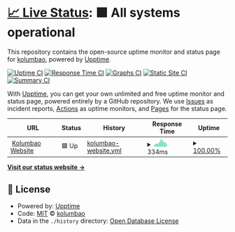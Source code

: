 # [📈 Live Status](https://kolumbao.com): <!--live status--> **🟩 All systems operational**

This repository contains the open-source uptime monitor and status page for [kolumbao](http://kolumbao.com/), powered by [Upptime](https://github.com/upptime/upptime).

[![Uptime CI](https://github.com/kolumbao/status/workflows/Uptime%20CI/badge.svg)](https://github.com/upptime/upptime/actions?query=workflow%3A%22Uptime+CI%22)
[![Response Time CI](https://github.com/kolumbao/status/workflows/Response%20Time%20CI/badge.svg)](https://github.com/upptime/upptime/actions?query=workflow%3A%22Response+Time+CI%22)
[![Graphs CI](https://github.com/kolumbao/status/workflows/Graphs%20CI/badge.svg)](https://github.com/upptime/upptime/actions?query=workflow%3A%22Graphs+CI%22)
[![Static Site CI](https://github.com/kolumbao/status/workflows/Static%20Site%20CI/badge.svg)](https://github.com/upptime/upptime/actions?query=workflow%3A%22Static+Site+CI%22)
[![Summary CI](https://github.com/kolumbao/status/workflows/Summary%20CI/badge.svg)](https://github.com/upptime/upptime/actions?query=workflow%3A%22Summary+CI%22)

With [Upptime](https://upptime.js.org), you can get your own unlimited and free uptime monitor and status page, powered entirely by a GitHub repository. We use [Issues](https://github.com/kolumbao/status/issues) as incident reports, [Actions](https://github.com/kolumbao/status/actions) as uptime monitors, and [Pages](https://kolumbao.com) for the status page.

<!--start: status pages-->
<!-- This summary is generated by Upptime (https://github.com/upptime/upptime) -->
<!-- Do not edit this manually, your changes will be overwritten -->
<!-- prettier-ignore -->
| URL | Status | History | Response Time | Uptime |
| --- | ------ | ------- | ------------- | ------ |
| <img alt="" src="https://favicons.githubusercontent.com/www.kolumbao.com" height="13"> [Kolumbao Website](https://www.kolumbao.com) | 🟩 Up | [kolumbao-website.yml](https://github.com/Kolumbao/status/commits/HEAD/history/kolumbao-website.yml) | <details><summary><img alt="Response time graph" src="./graphs/kolumbao-website/response-time-week.png" height="20"> 334ms</summary><br><a href="https://status.kolumbao.com/history/kolumbao-website"><img alt="Response time 358" src="https://img.shields.io/endpoint?url=https%3A%2F%2Fraw.githubusercontent.com%2FKolumbao%2Fstatus%2FHEAD%2Fapi%2Fkolumbao-website%2Fresponse-time.json"></a><br><a href="https://status.kolumbao.com/history/kolumbao-website"><img alt="24-hour response time 201" src="https://img.shields.io/endpoint?url=https%3A%2F%2Fraw.githubusercontent.com%2FKolumbao%2Fstatus%2FHEAD%2Fapi%2Fkolumbao-website%2Fresponse-time-day.json"></a><br><a href="https://status.kolumbao.com/history/kolumbao-website"><img alt="7-day response time 334" src="https://img.shields.io/endpoint?url=https%3A%2F%2Fraw.githubusercontent.com%2FKolumbao%2Fstatus%2FHEAD%2Fapi%2Fkolumbao-website%2Fresponse-time-week.json"></a><br><a href="https://status.kolumbao.com/history/kolumbao-website"><img alt="30-day response time 367" src="https://img.shields.io/endpoint?url=https%3A%2F%2Fraw.githubusercontent.com%2FKolumbao%2Fstatus%2FHEAD%2Fapi%2Fkolumbao-website%2Fresponse-time-month.json"></a><br><a href="https://status.kolumbao.com/history/kolumbao-website"><img alt="1-year response time 380" src="https://img.shields.io/endpoint?url=https%3A%2F%2Fraw.githubusercontent.com%2FKolumbao%2Fstatus%2FHEAD%2Fapi%2Fkolumbao-website%2Fresponse-time-year.json"></a></details> | <details><summary><a href="https://status.kolumbao.com/history/kolumbao-website">100.00%</a></summary><a href="https://status.kolumbao.com/history/kolumbao-website"><img alt="All-time uptime 100.00%" src="https://img.shields.io/endpoint?url=https%3A%2F%2Fraw.githubusercontent.com%2FKolumbao%2Fstatus%2FHEAD%2Fapi%2Fkolumbao-website%2Fuptime.json"></a><br><a href="https://status.kolumbao.com/history/kolumbao-website"><img alt="24-hour uptime 100.00%" src="https://img.shields.io/endpoint?url=https%3A%2F%2Fraw.githubusercontent.com%2FKolumbao%2Fstatus%2FHEAD%2Fapi%2Fkolumbao-website%2Fuptime-day.json"></a><br><a href="https://status.kolumbao.com/history/kolumbao-website"><img alt="7-day uptime 100.00%" src="https://img.shields.io/endpoint?url=https%3A%2F%2Fraw.githubusercontent.com%2FKolumbao%2Fstatus%2FHEAD%2Fapi%2Fkolumbao-website%2Fuptime-week.json"></a><br><a href="https://status.kolumbao.com/history/kolumbao-website"><img alt="30-day uptime 100.00%" src="https://img.shields.io/endpoint?url=https%3A%2F%2Fraw.githubusercontent.com%2FKolumbao%2Fstatus%2FHEAD%2Fapi%2Fkolumbao-website%2Fuptime-month.json"></a><br><a href="https://status.kolumbao.com/history/kolumbao-website"><img alt="1-year uptime 100.00%" src="https://img.shields.io/endpoint?url=https%3A%2F%2Fraw.githubusercontent.com%2FKolumbao%2Fstatus%2FHEAD%2Fapi%2Fkolumbao-website%2Fuptime-year.json"></a></details>

<!--end: status pages-->

[**Visit our status website →**](https://kolumbao.com)

## 📄 License

- Powered by: [Upptime](https://github.com/upptime/upptime)
- Code: [MIT](./LICENSE) © [kolumbao](http://kolumbao.com/)
- Data in the `./history` directory: [Open Database License](https://opendatacommons.org/licenses/odbl/1-0/)
